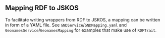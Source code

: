 
## Mapping RDF to JSKOS

To facilitate writing wrappers from RDF to JSKOS, a mapping can be written in
form of a YAML file.  See `GNDService`/`GNDMapping.yaml` and
`GeonamesService`/`GeonamesMapping` for examples that make use of `RDFTrait`.

